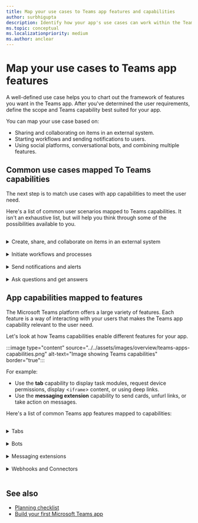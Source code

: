 ```yaml
---
title: Map your use cases to Teams app features and capabilities
author: surbhigupta
description: Identify how your app's use cases can work within the Teams experience, app features and capabilities, and map common use cases with capabilities.
ms.topic: conceptual
ms.localizationpriority: medium
ms.author: anclear
---
```

# Map your use cases to Teams app features

A well-defined use case helps you to chart out the framework of features you want in the Teams app. After you've determined the user requirements, define the scope and Teams capability best suited for your app.

You can map your use case based on:

  - Sharing and collaborating on items in an external system.
  - Starting workflows and sending notifications to users.
  - Using social platforms, conversational bots, and combining multiple features.

## Common use cases mapped To Teams capabilities

The next step is to match use cases with app capabilities to meet the user need.

Here's a list of common user scenarios mapped to Teams capabilities. It isn't an exhaustive list, but will help you think through some of the possibilities available to you.
</br>
</br>
<details>
<summary>Create, share, and collaborate on items in an external system</summary>

Apps to interact with your data

| **If you want to...** | **Try ...** |
| --- | --- |
| Search external systems and share the results as an interactive card. | Messaging extensions with search commands |
| Collect information to insert into a data store or run advanced searches. | Messaging extensions with action commands |
| Create embedded web experiences to view, work with and share data. | Tabs |
| Push data and send data out of the Teams client. | Connectors and webhooks|
| Interactive modal forms from wherever you need them to collect or display information. | Task modules |
|
</details>
</br>
<details>
<summary>Initiate workflows and processes</summary>

A quick way to start a process or workflow in an external system.

| **If you want to...** | **Try ...** |
| --- | --- |
| Trigger from messages, allowing your users to quickly send the contents of a message to your web services. | Messaging extensions action commands |
| Open messages from a tab, a bot, or a messaging extension to collect information before initiating a workflow. | Task modules |
| Interact with your users through text and rich cards. | Conversational bots |
| A good choice for a simple back-and-forth interaction when you don't need to build an entire conversational bot. |  Outgoing webhooks |
|
</details>
</br>
<details>
<summary>Send notifications and alerts</summary>

Send asynchronous notifications and alerts to your users in Teams.

| **If you want to...** | **Try ...** |
| --- | --- |
| Send proactive messages to groups, channels, or individual users. | Conversational bots |
| Permit a channel to subscribe to receive messages. A connector lets users tailor the subscription with a configuration page. | Connectors and incoming webhooks |
|
</details>
</br>
<details>
<summary>Ask questions and get answers</summary>

Connect with your users and resolve their queries

| **If you want to...** | **Try ...** |
| --- | --- |
| Natural language processing, AI, machine learning, and all the buzzwords. Use a bot powered by the intelligent cloud to connect your users to the answers they need. | Conversational bots |
| Embed your existing web portal in Teams or create a Teams-specific version for added functionality. | Tabs |
|
</details>

## App capabilities mapped to features

The Microsoft Teams platform offers a large variety of features. Each feature is a way of interacting with your users that makes the Teams app capability relevant to the user need.

Let's look at how Teams capabilities enable different features for your app.

:::image type="content" source="../../assets/images/overview/teams-apps-capabilities.png" alt-text="Image showing Teams capabilities" border="true":::

For example:

- Use the **tab** capability to display task modules, request device permissions, display <`iframe`> content, or using deep links.
- Use the **messaging extension** capability to send cards, unfurl links, or take action on messages.

Here's a list of common Teams app features mapped to capabilities:
<br><br>
<details>
<summary>Tabs</summary>

| Feature | Find at...|
| --- | --- |
| Deep linking | (add link for Deep linking topic) |
| Other features | (add links) |
|
</details>
<br>
<details>
<summary>Bots</summary>

| Feature | Find at...|
| --- | --- |
| Send proactive messages | (add link for Send proactive messages topic) |
| Other features | (add links) |
|
</details>
<br>
<details>
<summary>Messaging extensions</summary>

| Feature | Find at...|
| --- | --- |
| Send cards | (add link for Send cards topic) |
| Other features | (add links) |
|
</details>
<br>
<details>
<summary>Webhooks and Connectors</summary>

| Feature | Find at...|
| --- | --- |
| Customize user experience | (add link for Customize user experience topic) |
| Other features | (add links) |
|
</details>
<br>



## See also

- [Planning checklist](../design/planning-checklist.md)
- [Build your first Microsoft Teams app](../../get-started/get-started-overview.md)
